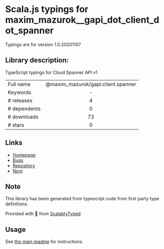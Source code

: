 
# Scala.js typings for maxim_mazurok__gapi_dot_client_dot_spanner

Typings are for version 1.0.20201107

## Library description:
TypeScript typings for Cloud Spanner API v1

|                    |                 |
| ------------------ | :-------------: |
| Full name          | @maxim_mazurok/gapi.client.spanner |
| Keywords           | - |
| # releases         | 4 |
| # dependents       | 0 |
| # downloads        | 73 |
| # stars            | 0 |

## Links
- [Homepage](https://github.com/Maxim-Mazurok/google-api-typings-generator#readme)
- [Bugs](https://github.com/Maxim-Mazurok/google-api-typings-generator/issues)
- [Repository](https://github.com/Maxim-Mazurok/google-api-typings-generator)
- [Npm](https://www.npmjs.com/package/%40maxim_mazurok%2Fgapi.client.spanner)
    


## Note
This library has been generated from typescript code from first party type definitions.

Provided with :purple_heart: from [ScalablyTyped](https://github.com/oyvindberg/ScalablyTyped)

## Usage
See [the main readme](../../readme.md) for instructions.


